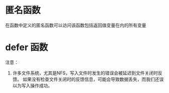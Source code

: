 

# 匿名函数
在函数中定义的匿名函数可以访问该函数包括返回值变量在内的所有变量


# defer 函数


注意：
1. 许多文件系统，尤其是NFS，写入文件时发生的错误会被延迟到文件关闭时反馈。
如果没有检查文件关闭时的反馈信息，可能会导致数据丢失，而我们还误以为写入操作成功。